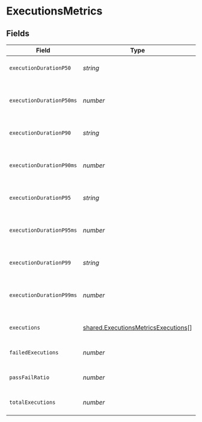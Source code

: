# ExecutionsMetrics


## Fields

| Field                                                                                      | Type                                                                                       | Required                                                                                   | Description                                                                                | Example                                                                                    |
| ------------------------------------------------------------------------------------------ | ------------------------------------------------------------------------------------------ | ------------------------------------------------------------------------------------------ | ------------------------------------------------------------------------------------------ | ------------------------------------------------------------------------------------------ |
| `executionDurationP50`                                                                     | *string*                                                                                   | :heavy_minus_sign:                                                                         | 50th percentile of all durations                                                           | 7m2.71s                                                                                    |
| `executionDurationP50ms`                                                                   | *number*                                                                                   | :heavy_minus_sign:                                                                         | 50th percentile of all durations in milliseconds                                           | 422                                                                                        |
| `executionDurationP90`                                                                     | *string*                                                                                   | :heavy_minus_sign:                                                                         | 90th percentile of all durations                                                           | 7m2.71s                                                                                    |
| `executionDurationP90ms`                                                                   | *number*                                                                                   | :heavy_minus_sign:                                                                         | 90th percentile of all durations in milliseconds                                           | 422                                                                                        |
| `executionDurationP95`                                                                     | *string*                                                                                   | :heavy_minus_sign:                                                                         | 95th percentile of all durations                                                           | 7m2.71s                                                                                    |
| `executionDurationP95ms`                                                                   | *number*                                                                                   | :heavy_minus_sign:                                                                         | 95th percentile of all durations in milliseconds                                           | 422                                                                                        |
| `executionDurationP99`                                                                     | *string*                                                                                   | :heavy_minus_sign:                                                                         | 99th percentile of all durations                                                           | 7m2.71s                                                                                    |
| `executionDurationP99ms`                                                                   | *number*                                                                                   | :heavy_minus_sign:                                                                         | 99th percentile of all durations in milliseconds                                           | 422                                                                                        |
| `executions`                                                                               | [shared.ExecutionsMetricsExecutions](../../models/shared/executionsmetricsexecutions.md)[] | :heavy_minus_sign:                                                                         | List of test/testsuite executions                                                          |                                                                                            |
| `failedExecutions`                                                                         | *number*                                                                                   | :heavy_minus_sign:                                                                         | failed executions number                                                                   | 1                                                                                          |
| `passFailRatio`                                                                            | *number*                                                                                   | :heavy_minus_sign:                                                                         | Percentage pass to fail ratio                                                              | 50                                                                                         |
| `totalExecutions`                                                                          | *number*                                                                                   | :heavy_minus_sign:                                                                         | total executions number                                                                    | 2                                                                                          |